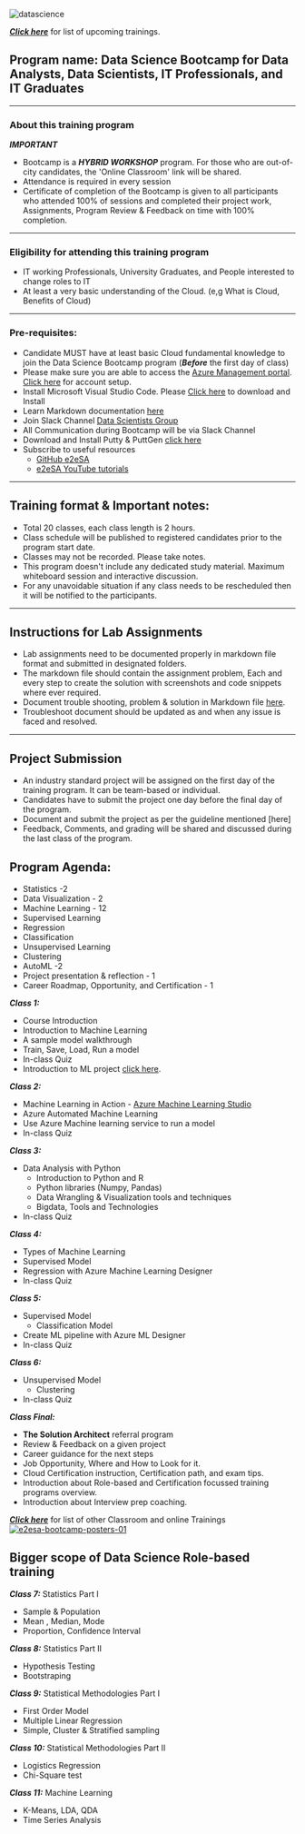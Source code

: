 
![datascience](https://github.com/e2eSolutionArchitect/datascience-bootcamp/assets/62712515/53b71bf3-997a-428d-974d-0781301ae537)


***[Click here](https://e2esolutionarchitect.eventbrite.com)*** for list of upcoming trainings.

## Program name: Data Science Bootcamp for Data Analysts, Data Scientists, IT Professionals, and IT Graduates

----------------------------
### About this training program

***IMPORTANT***
- Bootcamp is a ***HYBRID WORKSHOP*** program. For those who are out-of-city candidates, the 'Online Classroom' link will be shared.
- Attendance is required in every session
- Certificate of completion of the Bootcamp is given to all participants who attended 100% of sessions and completed their project work, Assignments, Program Review & Feedback on time with 100% completion. 

----------------------------
### Eligibility for attending this training program
- IT working Professionals, University Graduates, and People interested to change roles to IT
- At least a very basic understanding of the Cloud. (e,g What is Cloud, Benefits of Cloud)
----------------------------

### Pre-requisites: 
- Candidate MUST have at least basic Cloud fundamental knowledge to join the Data Science Bootcamp program
(***Before*** the first day of class)
- Please make sure you are able to access the [Azure Management portal](https://portal.azure.com/). [Click here](https://www.youtube.com/watch?v=WjItvZILQUI) for account setup.
- Install Microsoft Visual Studio Code. Please [Click here](https://code.visualstudio.com/download) to download and Install
- Learn Markdown documentation [here](https://www.markdownguide.org/cheat-sheet/)
- Join Slack Channel [Data Scientists Group](https://talentdevelop-u8d3237.slack.com/archives/C04KCD5HPC1)
- All Communication during Bootcamp will be via Slack Channel
- Download and Install Putty & PuttGen [click here](https://www.puttygen.com/)
- Subscribe to useful resources 
  - [GitHub e2eSA](https://github.com/e2eSolutionArchitect/scripts)
  - [e2eSA YouTube tutorials](https://www.youtube.com/channel/UC5Juuk7aTvbRmrABMq4onJA/videos)
----------------------------

## Training format & Important notes:

- Total 20 classes, each class length is 2 hours.
- Class schedule will be published to registered candidates prior to the program start date.
- Classes may not be recorded. Please take notes.
- This program doesn't include any dedicated study material. Maximum whiteboard session and interactive discussion. 
- For any unavoidable situation if any class needs to be rescheduled then it will be notified to the participants. 

----------------------------

## Instructions for Lab Assignments
- Lab assignments need to be documented properly in markdown file format and submitted in designated folders.
- The markdown file should contain the assignment problem, Each and every step to create the solution with screenshots and code snippets where ever required.
- Document trouble shooting, problem & solution in Markdown file [here](https://github.com/e2eSolutionArchitect/KEDB/blob/main/azure/azure-troubleshoot.md).
- Troubleshoot document should be updated as and when any issue is faced and resolved. 

----------------------------

## Project Submission
- An industry standard project will be assigned on the first day of the training program. It can be team-based or individual.
- Candidates have to submit the project one day before the final day of the program.
- Document and submit the project as per the guideline mentioned [here]
- Feedback, Comments, and grading will be shared and discussed during the last class of the program.

## Program Agenda:

- Statistics -2 
- Data Visualization - 2
- Machine Learning - 12
 - Supervised Learning
  - Regression
  - Classification
 - Unsupervised Learning
  - Clustering
- AutoML -2 
- Project presentation & reflection - 1
- Career Roadmap, Opportunity, and Certification - 1

***Class 1:***
  - Course Introduction
  - Introduction to Machine Learning
  - A sample model walkthrough
  - Train, Save, Load, Run a model
  - In-class Quiz
  - Introduction to ML project [click here](https://github.com/e2eSolutionArchitect/academy/tree/main/bootcamp/datascience/projects).

***Class 2:***
  - Machine Learning in Action - [Azure Machine Learning Studio](https://ml.azure.com/)
  - Azure Automated Machine Learning
  - Use Azure Machine learning service to run a model
  - In-class Quiz

***Class 3:***
  - Data Analysis with Python
    - I﻿ntroduction to Python and R
    - P﻿ython libraries (Numpy, Pandas)
    - D﻿ata Wrangling & Visualization tools and techniques
    - B﻿igdata, Tools and Technologies
  - In-class Quiz

***Class 4:***
  - Types of Machine Learning
  - Supervised Model
  - Regression with Azure Machine Learning Designer
  - In-class Quiz
    
***Class 5:***
  - Supervised Model
    - Classification Model
  - Create ML pipeline with Azure ML Designer
  - In-class Quiz
    
***Class 6:***
  - Unsupervised Model
    - Clustering
  - In-class Quiz


***Class Final:***
- **The Solution Architect** referral program
- Review & Feedback on a given project
- Career guidance for the next steps
- Job Opportunity, Where and How to Look for it.
- Cloud Certification instruction, Certification path, and exam tips.
- Introduction about Role-based and Certification focussed training programs overview.
- Introduction about Interview prep coaching.     

***[Click here](https://e2esolutionarchitect.eventbrite.com)*** for list of other Classroom and online Trainings 
[![e2esa-bootcamp-posters-01](https://github.com/e2eSolutionArchitect/terraform/assets/62712515/485d9a63-da4b-4308-853d-cca3a5334e89)](https://e2esolutionarchitect.eventbrite.ca)

## Bigger scope of Data Science Role-based training

***Class 7:*** Statistics Part I
  - Sample & Population
  - M﻿ean , Median, Mode
  - P﻿roportion, Confidence Interval

***Class 8:*** Statistics Part II
  - H﻿ypothesis Testing
  - B﻿ootstraping

***Class 9:*** Statistical Methodologies Part I
  - First Order Model
  - Multiple Linear Regression
  - S﻿imple, Cluster & Stratified sampling

***Class 10:*** Statistical Methodologies Part II
  - L﻿ogistics Regression
  - C﻿hi-Square test

***Class 11:*** Machine Learning
  - K﻿-Means, LDA, QDA
  - T﻿ime Series Analysis
